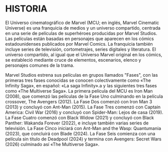 # HISTORIA

El Universo cinematográfico de Marvel (MCU; en inglés, Marvel Cinematic Universe) es una franquicia de medios y un universo compartido, centrada en una serie de películas de superhéroes producidas por Marvel Studios. Las películas están basadas en personajes que aparecen en los cómics estadounidenses publicados por Marvel Comics. La franquicia también incluye series de televisión, cortometrajes, series digitales y literatura. El universo compartido, al igual que el Universo Marvel original en los cómics, se estableció mediante cruce de elementos, escenarios, elenco y personajes comunes de la trama.

Marvel Studios estrena sus películas en grupos llamados "Fases", con las primeras tres fases conocidas se conocen colectivamente como «The Infinity Saga», en español: «La saga Infinity».a​ y las siguientes tres fases como «The Multiverse Saga». La primera película del MCU es Iron Man (2008), que comenzó las películas de la Fase Uno culminando en la película crossover, The Avengers (2012). La Fase Dos comenzó con Iron Man 3 (2013) y concluyó con Ant-Man (2015). La Fase Tres comenzó con Captain America: Civil War (2016) y concluyó con Spider-Man: Lejos de casa (2019). La Fase Cuatro comenzó con Black Widow (2021) y concluyó con Black Panther: Wakanda Forever (2022), e incluye también varias series de televisión. La Fase Cinco iniciará con Ant-Man and the Wasp: Quantumania (2023), que concluirá con Blade (2024). La Fase Seis comienza con una película sin título de Deadpool (2024) y termina con Avengers: Secret Wars (2026) culminado así «The Multiverse Saga». 
